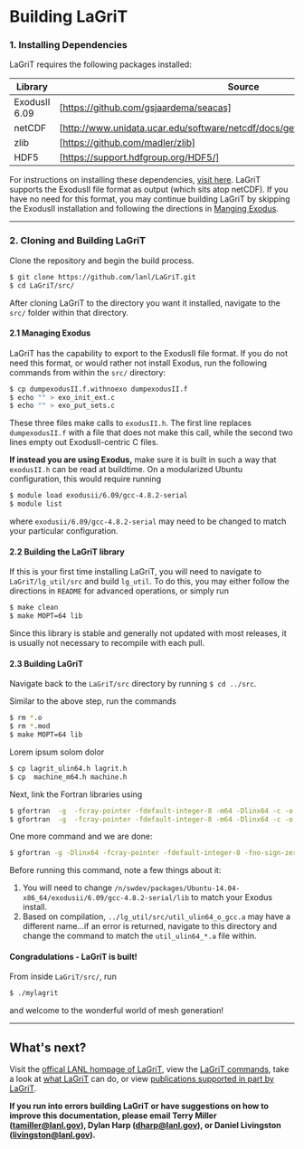 # Building LaGriT
### 1. Installing Dependencies
LaGriT requires the following packages installed:

| Library | Source |
| ------ | ------ |
| ExodusII 6.09 | [https://github.com/gsjaardema/seacas] |
| netCDF | [http://www.unidata.ucar.edu/software/netcdf/docs/getting_and_building_netcdf.html] |
| zlib | [https://github.com/madler/zlib] |
| HDF5 | [https://support.hdfgroup.org/HDF5/] |


For instructions on installing these dependencies, [visit here](DEPENDENCIES.md). LaGriT supports the ExodusII file format as output (which sits atop netCDF). If you have no need for this format, you may continue building LaGriT by skipping the ExodusII installation and following the directions in [Manging Exodus](#2.1-managing-exodus). 

---


### 2. Cloning and Building LaGriT
Clone the repository and begin the build process.
```sh
$ git clone https://github.com/lanl/LaGriT.git
$ cd LaGriT/src/
```

After cloning LaGriT to the directory you want it installed, navigate to the `src/` folder within that directory.

#### 2.1 Managing Exodus

LaGriT has the capability to export to the ExodusII file format. If you do not need this format, or would rather not install Exodus, run the following commands from within the `src/` directory:

```sh 
$ cp dumpexodusII.f.withnoexo dumpexodusII.f
$ echo "" > exo_init_ext.c
$ echo "" > exo_put_sets.c
```

These three files make calls to `exodusII.h`. The first line replaces `dumpexodusII.f` with a file that does not make this call, while the second two lines empty out ExodusII-centric C files.

**If instead you are using Exodus,** make sure it is built in such a way that `exodusII.h` can be read at buildtime. On a modularized Ubuntu configuration, this would require running

```sh
$ module load exodusii/6.09/gcc-4.8.2-serial
$ module list
```

where `exodusii/6.09/gcc-4.8.2-serial` may need to be changed to match your particular configuration.

#### 2.2 Building the LaGriT library

If this is your first time installing LaGriT, you will need to navigate to `LaGriT/lg_util/src` and build `lg_util`. To do this, you may either follow the directions in `README` for advanced operations, or simply run

```sh
$ make clean
$ make MOPT=64 lib
```

Since this library is stable and generally not updated with most releases, it  is usually not necessary to recompile with each pull. 

#### 2.3 Building LaGriT

Navigate back to the `LaGriT/src` directory by running `$ cd ../src`.

Similar to the above step, run the commands

```sh
$ rm *.o
$ rm *.mod
$ make MOPT=64 lib
```

Lorem ipsum solom dolor

```sh
$ cp lagrit_ulin64.h lagrit.h
$ cp  machine_m64.h machine.h
```

Next, link the Fortran libraries using
```sh
$ gfortran  -g  -fcray-pointer -fdefault-integer-8 -m64 -Dlinx64 -c -o lagrit_main.o lagrit_main.f
$ gfortran  -g  -fcray-pointer -fdefault-integer-8 -m64 -Dlinx64 -c -o lagrit_fdate.o lagrit_fdate.f
```


One more command and we are done:

```sh
$ gfortran -g -Dlinx64 -fcray-pointer -fdefault-integer-8 -fno-sign-zero -o mylagrit lagrit_main.o lagrit_fdate.o lagrit_ulin64_o_gcc.a ../lg_util/src/util_ulin64_o_gcc.a -L/n/swdev/packages/Ubuntu-14.04-x86_64/exodusii/6.09/gcc-4.8.2-serial/lib -lexodus -lexoIIv2for -lnetcdf -lhdf5_hl -lhdf5 -lz -lm -lstdc++
```

Before running this command, note a few things about it:
1. You will need to change `/n/swdev/packages/Ubuntu-14.04-x86_64/exodusii/6.09/gcc-4.8.2-serial/lib` to match your Exodus install.
2. Based on compilation, `../lg_util/src/util_ulin64_o_gcc.a` may have a different name...if an error is returned, navigate to this directory and change the command to match the `util_ulin64_*.a` file within.

#### Congradulations - LaGriT is built! ####
From inside `LaGriT/src/`, run

```sh
$ ./mylagrit
```

and welcome to the wonderful world of mesh generation!

---

## What's next? ##


Visit the [offical LANL hompage of LaGriT](http://lagrit.lanl.gov), view the [LaGriT commands](http://lagrit.lanl.gov/commands.shtml), take a look at [what LaGriT](http://lagrit.lanl.gov/graphics.shtml) can do, or view [publications supported in part by LaGriT](http://lagrit.lanl.gov/publications.shtml).

**If you run into errors building LaGriT or have suggestions on how to improve this documentation, please email Terry Miller (tamiller@lanl.gov), Dylan Harp (dharp@lanl.gov), or Daniel Livingston (livingston@lanl.gov).**


